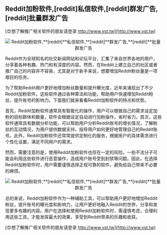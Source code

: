 ## **Reddit加粉软件,**[reddit]**私信软件,**[reddit]**群发广告,**[reddit]**批量群发广告**

[😍想了解推广相关软件的朋友请登录 http://www.vst.tw](http://www.vst.tw)

 <center><img src="https://vst.tw/MP4/tuiguang/png/3.png" alt="Reddit加粉软件,**[reddit]**私信软件,**[reddit]**群发广告,**[reddit]**批量群发广告"></center>

Reddit作为全球知名的社交新闻网站和论坛平台，汇集了来自世界各地的用户，分享着各种有趣、热门和有深度的内容。然而，在Reddit上建立自己的社区或者推广自己的内容并不容易，尤其是对于新手来说，想要增加Reddit粉丝量是一项艰巨的任务。

为了帮助Reddit用户更好地增加粉丝数量和提升曝光度，近年来涌现出了不少Reddit加粉软件。这些软件通过各种算法和功能，帮助用户快速增加Reddit粉丝，提升账号的影响力。下面我们就来看看Reddit加粉软件的特点和优势。

首先，Reddit加粉软件通常具有智能化的操作，用户可以根据自己的需求设定加粉的目标群体和数量，软件会根据设定自动进行加粉操作，省时省力。其次，这些软件通常具有数据分析功能，可以帮助用户分析Reddit账号的增长情况，了解粉丝的互动情况，为用户提供数据支持，指导用户如何更好地管理自己的Reddit账号。此外，Reddit加粉软件还常常提供定制化的服务，根据用户的具体需求进行个性化设置，满足不同用户的需求。

然而，需要注意的是，使用Reddit加粉软件也存在一定的风险。一些不法分子可能会利用这些软件进行恶意操作，造成用户账号受到封禁等问题。因此，在选择Reddit加粉软件时，用户需要谨慎选择正规可靠的软件，避免给自己带来不必要的麻烦。

 <center><img src="https://vst.tw/MP4/tuiguang/png/3.png" alt="Reddit加粉软件,**[reddit]**私信软件,**[reddit]**群发广告,**[reddit]**批量群发广告"></center>

总的来说，Reddit加粉软件作为一种辅助工具，可以帮助用户更好地增加Reddit粉丝，提升账号的曝光度和影响力，让用户更好地融入Reddit的世界，分享和发现更多有趣的内容。用户在选择和使用Reddit加粉软件时，需谨慎考虑，合理利用这些工具，才能发挥最大的效果，享受到Reddit带来的乐趣和收获。

[😍想了解推广相关软件的朋友请登录 http://www.vst.tw](http://www.vst.tw)



